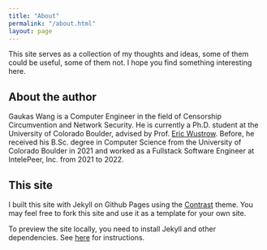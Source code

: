 ```yaml
---
title: "About"
permalink: "/about.html"
layout: page
---
```


This site serves as a collection of my thoughts and ideas, some of them could be useful, some of them not. I hope you find something interesting here.

## About the author

Gaukas Wang is a Computer Engineer in the field of Censorship Circumvention and Network Security. He is currently a Ph.D. student at the University of Colorado Boulder, advised by Prof. [Eric Wustrow](https://ericw.us/). Before, he received his B.Sc. degree in Computer Science from the University of Colorado Boulder in 2021 and worked as a Fullstack Software Engineer at IntelePeer, Inc. from 2021 to 2022.

## This site

I built this site with Jekyll on Github Pages using the [Contrast](https://github.com/niklasbuschmann/contrast) theme. You may feel free to fork this site and use it as a template for your own site.

To preview the site locally, you need to install Jekyll and other dependencies. See [here](https://help.github.com/articles/setting-up-your-github-pages-site-locally-with-jekyll/) for instructions.